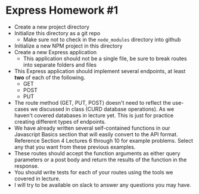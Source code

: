 # Express Homework #1

* Create a new project directory
* Initialize this directory as a git repo
    * Make sure not to check in the `node_modules` directory into github
* Initialize a new NPM project in this directory
* Create a new Express application
    * This application should not be a single file, be sure to break routes into separate folders and files
* This Express application should implement several endpoints, at least **two** of each of the following.
    * GET
    * POST
    * PUT
* The route method (GET, PUT, POST) doesn't need to reflect the use-cases we discussed in class (CURD database operations). As we haven't covered databases in lecture yet. This is just for practice creating different types of endpoints.
* We have already written several self-contained functions in our Javascript Basics section that will easily convert to the API format. Reference Section 4 Lectures 6 through 10 for example problems. Select any that you want from these previous examples.
* These routes should accept the function arguments as either query parameters or a post body and return the results of the function in the response.
* You should write tests for each of your routes using the tools we covered in lecture.
* I will try to be available on slack to answer any questions you may have. 
